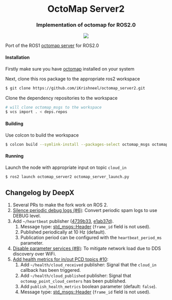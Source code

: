 <div align="center">
  <h1>OctoMap Server2</h1>
  <h3>Implementation of octomap for ROS2.0 </h3>
    <a href="https://travis-ci.com/iKrishneel/octomap_server2"><img src="https://travis-ci.com/iKrishneel/octomap_server2.svg?branch=master"></a>
</div>

Port of the ROS1 [octomap server](https://github.com/OctoMap/octomap_mapping) for ROS2.0 

#### Installation
Firstly make sure you have [octomap](https://github.com/OctoMap/octomap.git) installed on your system 

Next, clone this ros package to the appropriate ros2 workspace
```bash
$ git clone https://github.com/iKrishneel/octomap_server2.git
```
Clone the dependency repositories to the workspace
```bash
# will clone octomap_msgs to the workspace
$ vcs import . < deps.repos
```

#### Building
Use colcon to build the workspace
```bash
$ colcon build --symlink-install --packages-select octomap_msgs octomap_server2
```

#### Running
Launch the node with appropriate input on topic `cloud_in`
```bash
$ ros2 launch octomap_server2 octomap_server_launch.py
```

## Changelog by DeepX

1. Several PRs to make the fork work on ROS 2.
2. [Silence periodic debug logs (#6)](https://github.com/DeepX-inc/octomap_server2/commit/854f2cd7c14e5094ad1cbd76adb5de28303f0de9): Convert periodic spam logs to use DEBUG level.
3. Add `~/heartbeat` publisher ([4739b33](https://github.com/DeepX-inc/octomap_server2/commit/4739b33deab7f781bbf4c94c85c6d75c2952e628), [e1ab37d](https://github.com/DeepX-inc/octomap_server2/commit/e1ab37db151275027835698af499e72d3b214641)).
   1. Message type: [std_msgs::Header](https://docs.ros2.org/latest/api/std_msgs/msg/Header.html) (`frame_id` field is not used).
   2. Published periodically at 10 Hz (default).
   3. Publication period can be configured with the `heartbeat_period_ms` parameter.
4. [Disable parameter services (#8)](https://github.com/DeepX-inc/octomap_server2/commit/cef67a4cba0baf1cdedd5c7c297c52c0c8b41428): To mitigate network load due to DDS discovery over WiFi.
5. [Add health metrics for in/out PCD topics #10](https://github.com/DeepX-inc/octomap_server2/pull/10):
   1. Add `~/health/cloud_received` publisher: Signal that the `cloud_in` callback has been triggered.
   2. Add `~/health/cloud_published` publisher: Signal that `octomap_point_cloud_centers` has been published.
   3. Add `publish_health_metrics` boolean parameter (default: `false`).
   4. Message type: [std_msgs::Header](https://docs.ros2.org/latest/api/std_msgs/msg/Header.html) (`frame_id` field is not used).
